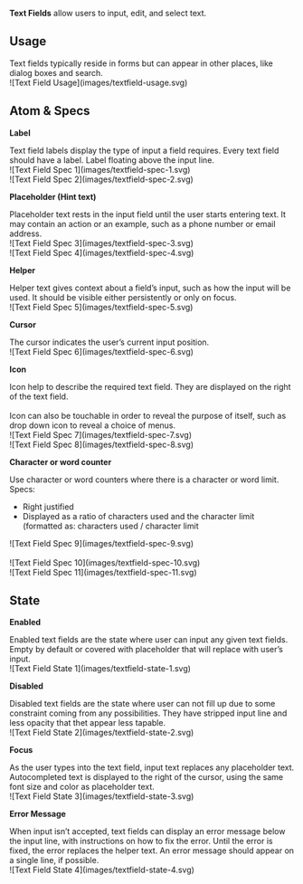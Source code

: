 **Text Fields** allow users to input, edit, and select text.

## Usage
<div data-insert-component="ImageGrid">
  <div class="mb-16">
    Text fields typically reside in forms but can appear in other places, like dialog boxes and search.
  </div>
  <div class="img-block">
    ![Text Field Usage](images/textfield-usage.svg)
  </div>
</div>

## Atom & Specs
<p class="pb-16"><b>Label</b></p>
<div data-insert-component="ImageGrid">
  <div class="mb-16">
    Text field labels display the type of input a field requires. Every text field should have a label. Label floating above the input line.
  </div>
  <div class="img-block">
    ![Text Field Spec 1](images/textfield-spec-1.svg)
  </div>
  <div class="img-block">
    ![Text Field Spec 2](images/textfield-spec-2.svg)
  </div>
</div>

<p class="pb-16"><b>Placeholder (Hint text)</b></p>
<div data-insert-component="ImageGrid">
  <div class="mb-16">
    Placeholder text rests in the input field until the user starts entering text. It may contain an action or an example, such as a phone number or email address.
  </div>
  <div class="img-block">
    ![Text Field Spec 3](images/textfield-spec-3.svg)
  </div>
  <div class="img-block">
    ![Text Field Spec 4](images/textfield-spec-4.svg)
  </div>
</div>

<p class="pb-16"><b>Helper</b></p>
<div data-insert-component="ImageGrid">
  <div class="mb-16">
    Helper text gives context about a field’s input, such as how the input will be used. It should be visible either persistently or only on focus.
  </div>
  <div class="img-block">
    ![Text Field Spec 5](images/textfield-spec-5.svg)
  </div>
  <div class="img-block">
  </div>
</div>

<p class="pb-16"><b>Cursor</b></p>
<div data-insert-component="ImageGrid">
  <div class="mb-16">
    The cursor indicates the user’s current input position.
  </div>
  <div class="img-block">
    ![Text Field Spec 6](images/textfield-spec-6.svg)
  </div>
  <div class="img-block">
  </div>
</div>

<p class="pb-16"><b>Icon</b></p>
<div data-insert-component="ImageGrid">
  <div class="mb-16">
    Icon help to describe the required text field. They are displayed on the right of the text field. 
    <br /><br />
    Icon can also be touchable in order to reveal the purpose of itself, such as drop down icon to reveal a choice of menus.
  </div>
  <div class="img-block">
    ![Text Field Spec 7](images/textfield-spec-7.svg)
  </div>
  <div class="img-block">
    ![Text Field Spec 8](images/textfield-spec-8.svg)
  </div>
</div>

<p class="pb-16"><b>Character or word counter</b></p>
<div data-insert-component="ImageGrid">
  <div class="mb-16">
    Use character or word counters where there is a character or word limit. Specs:
    <ul class="mt-8">
      <li>Right justified</li>
      <li>Displayed as a ratio of characters used and the character limit (formatted as: characters used / character limit</li>
    </ul>
  </div>
  <div class="img-block">
    ![Text Field Spec 9](images/textfield-spec-9.svg)
    <br /><br />
    ![Text Field Spec 10](images/textfield-spec-10.svg)
  </div>
  <div class="img-block">
    ![Text Field Spec 11](images/textfield-spec-11.svg)
  </div>
</div>

## State

<p class="pb-16"><b>Enabled</b></p>
<div data-insert-component="ImageGrid">
  <div class="mb-16">
    Enabled text fields are the state where user can input any given text fields. Empty by default or covered with placeholder that will replace with user’s input.
  </div>
  <div class="img-block">
    ![Text Field State 1](images/textfield-state-1.svg)
  </div>
</div>

<p class="pb-16"><b>Disabled</b></p>
<div data-insert-component="ImageGrid">
  <div class="mb-16">
    Disabled text fields are the state where user can not fill up due to some constraint coming from any possibilities. They have stripped input line and less opacity that thet appear less tapable.
  </div>
  <div class="img-block">
    ![Text Field State 2](images/textfield-state-2.svg)
  </div>
</div>

<p class="pb-16"><b>Focus</b></p>
<div data-insert-component="ImageGrid">
  <div class="mb-16">
  As the user types into the text field, input text replaces any placeholder text. Autocompleted text is displayed to the right of the cursor, using the same font size and color as placeholder text.
  </div>
  <div class="img-block">
    ![Text Field State 3](images/textfield-state-3.svg)
  </div>
</div>

<p class="pb-16"><b>Error Message</b></p>
<div data-insert-component="ImageGrid">
  <div class="mb-16">
  When input isn’t accepted, text fields can display an error message below the input line, with instructions on how to fix the error. Until the error is fixed, the error replaces the helper text. An error message should appear on a single line, if possible.
  </div>
  <div class="img-block">
    ![Text Field State 4](images/textfield-state-4.svg)
  </div>
</div>
